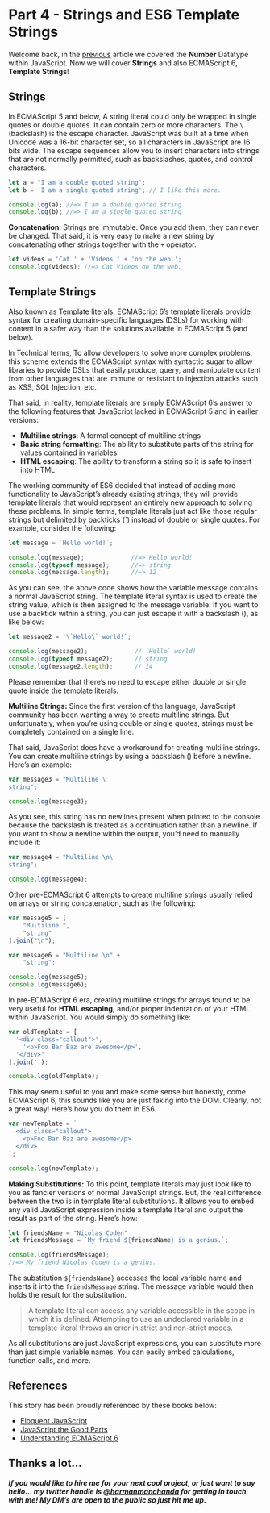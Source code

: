 # Part 4 - Strings and ES6 Template Strings

Welcome back, in the [previous](https://tech.io/playgrounds/6618/modern-es6-javascript-pt--3) article we covered the **Number** Datatype within JavaScript. Now we will cover **Strings** and also ECMAScript 6, **Template Strings**!

## Strings

In ECMAScript 5 and below, A string literal could only be wrapped in single quotes or double quotes. It can contain zero or more characters. The `\`(backslash) is the escape character. JavaScript was built at a time when Unicode was a 16-bit character set, so all characters in JavaScript are 16 bits wide. The escape sequences allow you to insert characters into strings that are not normally permitted, such as backslashes, quotes, and control characters. 

```javascript runnable
let a = "I am a double quoted string";
let b = 'I am a single quoted string'; // I like this more.

console.log(a); //=> I am a double quoted string
console.log(b); //=> I am a single quoted string
```   

**Concatenation**: Strings are immutable. Once you add them, they can never be changed. That said, it is very easy to make a new string by concatenating other strings together with the `+` operator.

```javascript runnable
let videos = 'Cat ' + 'Videos ' + 'on the web.';
console.log(videos); //=> Cat Videos on the web.
```

## Template Strings

Also known as Template literals, ECMAScript 6’s template literals provide syntax for creating domain-specific languages (DSLs) for working with content in a safer way than the solutions available in ECMAScript 5 (and below).

In Technical terms, To allow developers to solve more complex problems, this scheme extends the ECMAScript syntax with syntactic sugar to allow libraries to provide DSLs that easily produce, query, and manipulate content from other languages that are immune or resistant to injection attacks such as XSS, SQL Injection, etc.

That said, in reality, template literals are simply ECMAScript 6’s answer to the following features that JavaScript lacked in ECMAScript 5 and in earlier versions:

- **Multiline strings**: A formal concept of multiline strings
- **Basic string formatting**: The ability to substitute parts of the string for values contained in variables
- **HTML escaping**: The ability to transform a string so it is safe to insert into HTML

The working community of ES6 decided that instead of adding more functionality to JavaScript’s already existing strings, they will provide template literals that would represent an entirely new approach to solving these problems. In simple terms, template literals just act like those regular strings but delimited by backticks (`) instead of double or single quotes. For example, consider the following:

```javascript runnable
let message = `Hello world!`;

console.log(message);             //=> Hello world!
console.log(typeof message);      //=> string
console.log(message.length);      //=> 12
```    

As you can see, the above code shows how the variable message contains a normal JavaScript string. The template literal syntax is used to create the string value, which is then assigned to the message variable. If you want to use a backtick within a string, you can just escape it with a backslash (\), as like below:

```javascript runnable
let message2 = `\`Hello\` world!`;

console.log(message2);             // `Hello` world!
console.log(typeof message2);      // string
console.log(message2.length);      // 14
```    

Please remember that there’s no need to escape either double or single quote inside the template literals.

**Multiline Strings:** Since the first version of the language, JavaScript community has been wanting a way to create multiline strings. But unfortunately, when you’re using double or single quotes, strings must be completely contained on a single line.

That said, JavaScript does have a workaround for creating multiline strings. You can create multiline strings by using a backslash (\) before a newline. Here’s an example:

```javascript runnable
var message3 = "Multiline \
string";

console.log(message3);  
```   

As you see, this string has no newlines present when printed to the console because the backslash is treated as a continuation rather than a newline. If you want to show a newline within the output, you’d need to manually include it:

```javascript runnable
var message4 = "Multiline \n\
string";

console.log(message4);        
``` 

Other pre-ECMAScript 6 attempts to create multiline strings usually relied on arrays or string concatenation, such as the following:

```javascript runnable
var message5 = [
    "Multiline ",
    "string"
].join("\n");

var message6 = "Multiline \n" +
    "string";

console.log(message5);
console.log(message6);
```       

In pre-ECMAScript 6 era, creating multiline strings for arrays found to be very useful for **HTML escaping,** and/or proper indentation of your HTML within JavaScript. 
You would simply do something like:

```javascript runnable
var oldTemplate = [
  '<div class="callout">',
    '<p>Foo Bar Baz are awesome</p>',
  '</div>'
].join('');

console.log(oldTemplate);
```   

This may seem useful to you and make some sense but honestly, come ECMAScript 6, this sounds like you are just faking into the DOM. Clearly, not a great way! Here’s how you do them in ES6.

```javascript runnable
var newTemplate = `
  <div class="callout">
    <p>Foo Bar Baz are awesome</p>
  </div>
`;

console.log(newTemplate);
```     

**Making Substitutions:** To this point, template literals may just look like to you as fancier versions of normal JavaScript strings. But, the real difference between the two is in template literal substitutions. It allows you to embed any valid JavaScript expression inside a template literal and output the result as part of the string. Here’s how:

```javascript runnable
let friendsName = "Nicolas Coden"
let friendsMessage = `My friend ${friendsName} is a genius.`;

console.log(friendsMessage);
//=> My friend Nicolas Coden is a genius.
```

The substitution `${friendsName}` accesses the local variable name and inserts it into the `friendsMessage` string. The message variable would then holds the result for the substitution.

> A template literal can access any variable accessible in the scope in which it is defined. Attempting to use an undeclared variable in a template literal throws an error in strict and non-strict modes.

As all substitutions are just JavaScript expressions, you can substitute more than just simple variable names. You can easily embed calculations, function calls, and more.

## References

This story has been proudly referenced by these books below:

- [Eloquent JavaScript](https://www.amazon.com/Eloquent-JavaScript-Modern-Introduction-Programming/dp/1593272820)
- [JavaScript the Good Parts](https://www.amazon.in/JavaScript-Good-Parts-Crockford/dp/8184045220)
- [Understanding ECMAScript 6](https://www.amazon.com/Understanding-ECMAScript-Definitive-JavaScript-Developers/dp/1593277571)
## Thanks a lot…

***If you would like to hire me for your next cool project, or just want to say hello… my twitter handle is [@harmanmanchanda](http://bit.ly/tw-harry) for getting in touch with me! My DM’s are open to the public so just hit me up.***
